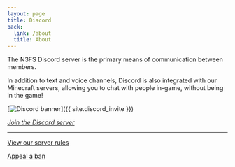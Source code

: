 ```yaml
---
layout: page
title: Discord
back:
  link: /about
  title: About
---
```


<p class="lead">The N3FS Discord server is the primary means of communication between members. </p>

In addition to text and voice channels, Discord is also integrated with our Minecraft servers, allowing you to chat with people in-game, without being in the game!

[![Discord banner](https://discord.com/api/guilds/145883334508019712/widget.png?style=banner3)]({{ site.discord_invite }})

<a href="{{ site.discord_invite }}" class="action"><em>Join the Discord server</em></a>

----

<a href="/rules" class="action">View our server rules</a>

<a href="/help/ban-appeal" class="action">Appeal a ban</a>